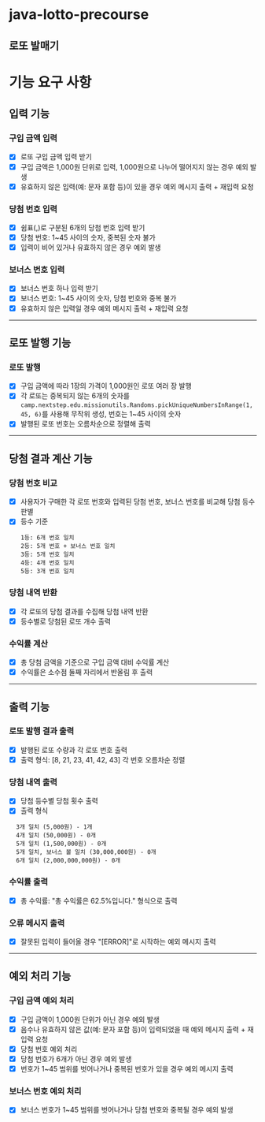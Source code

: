 # java-lotto-precourse
로또 발매기
---
# 기능 요구 사항

## 입력 기능
### 구입 금액 입력
- [x] 로또 구입 금액 입력 받기 
- [x] 구입 금액은 1,000원 단위로 입력, 1,000원으로 나누어 떨어지지 않는 경우 예외 발생
- [x] 유효하지 않은 입력(예: 문자 포함 등)이 있을 경우 예외 메시지 출력 + 재입력 요청
### 당첨 번호 입력
- [x] 쉼표(,)로 구분된 6개의 당첨 번호 입력 받기
- [x] 당첨 번호: 1~45 사이의 숫자, 중복된 숫자 불가
- [x] 입력이 비어 있거나 유효하지 않은 경우 예외 발생
### 보너스 번호 입력
- [x] 보너스 번호 하나 입력 받기
- [x] 보너스 번호: 1~45 사이의 숫자, 당첨 번호와 중복 불가
- [x] 유효하지 않은 입력일 경우 예외 메시지 출력 + 재입력 요청
---
## 로또 발행 기능
### 로또 발행
- [x] 구입 금액에 따라 1장의 가격이 1,000원인 로또 여러 장 발행
- [x] 각 로또는 중복되지 않는 6개의 숫자를 `camp.nextstep.edu.missionutils.Randoms.pickUniqueNumbersInRange(1, 45, 6)`를 사용해 무작위 생성, 번호는 1~45 사이의 숫자
- [x] 발행된 로또 번호는 오름차순으로 정렬해 출력
- ---
## 당첨 결과 계산 기능
### 당첨 번호 비교
- [x] 사용자가 구매한 각 로또 번호와 입력된 당첨 번호, 보너스 번호를 비교해 당첨 등수 판별
- [x] 등수 기준
  ```
  1등: 6개 번호 일치
  2등: 5개 번호 + 보너스 번호 일치 
  3등: 5개 번호 일치 
  4등: 4개 번호 일치 
  5등: 3개 번호 일치
  ```
### 당첨 내역 반환
- [x] 각 로또의 당첨 결과를 수집해 당첨 내역 반환 
- [x] 등수별로 당첨된 로또 개수 출력
### 수익률 계산
- [x] 총 당첨 금액을 기준으로 구입 금액 대비 수익률 계산
- [x] 수익률은 소수점 둘째 자리에서 반올림 후 출력
- ---
## 출력 기능
### 로또 발행 결과 출력
- [x] 발행된 로또 수량과 각 로또 번호 출력
- [x] 출력 형식: [8, 21, 23, 41, 42, 43] 각 번호 오름차순 정렬
### 당첨 내역 출력
- [x] 당첨 등수별 당첨 횟수 출력
- [x] 출력 형식
```
  3개 일치 (5,000원) - 1개 
  4개 일치 (50,000원) - 0개 
  5개 일치 (1,500,000원) - 0개 
  5개 일치, 보너스 볼 일치 (30,000,000원) - 0개 
  6개 일치 (2,000,000,000원) - 0개
```
### 수익률 출력
- [x] 총 수익률: "총 수익률은 62.5%입니다." 형식으로 출력
### 오류 메시지 출력
- [x] 잘못된 입력이 들어올 경우 "[ERROR]"로 시작하는 예외 메시지 출력
- ---
## 예외 처리 기능
### 구입 금액 예외 처리
- [x] 구입 금액이 1,000원 단위가 아닌 경우 예외 발생
- [x] 음수나 유효하지 않은 값(예: 문자 포함 등)이 입력되었을 때 예외 메시지 출력 + 재입력 요청
- [x] 당첨 번호 예외 처리
- [x] 당첨 번호가 6개가 아닌 경우 예외 발생
- [x] 번호가 1~45 범위를 벗어나거나 중복된 번호가 있을 경우 예외 메시지 출력
### 보너스 번호 예외 처리
- [x] 보너스 번호가 1~45 범위를 벗어나거나 당첨 번호와 중복될 경우 예외 발생